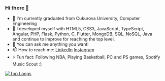 ### Hi there 👋

- 🔭 I'm currently graduated from Cukurova University, Computer Engineering
- 🌱 I developed myself with HTML5, CSS3, JavaScript, TypeScript, Angular, PHP, Flask, Python, C, Flutter, MongoDB, SQL, NoSQL, Java and continue to improve for reaching the top level.
- 💬 You can ask me anything you want!
- 📫 How to reach me: [LinkedIn](https://www.linkedIn.com/in/mustafakemalceliks) [Instagram](https://www.instagram.com/musttkemal/)
- ⚡ Fun fact: Following NBA, Playing Basketball, PC and PS games, Spotify Music Scout :)


[![Top Langs](https://github-readme-stats.vercel.app/api/top-langs/?username=mkceliks&langs_count=8)](https://github.com/anuraghazra/github-readme-stats)


